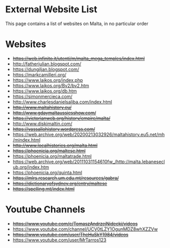 # External Website List
This page contains a list of websites on Malta, in no particular order

# Websites
- ~~https://web.infinito.it/utenti/m/malta_mega_temples/index.html~~
- http://fatherjulian.blogspot.com/
- https://dungiljan.blogspot.com/
- https://markcamilleri.org/
- https://www.laikos.org/index.php
- https://www.laikos.org/Bv2/bv2.htm
- https://www.laikos.org/db.htm
- https://simonmercieca.com/
- http://www.charlesdanielsaliba.com/index.html
- ~~http://www.maltahistory.eu/~~
- ~~http://www.gdaymaltaussiesshow.com/~~
- ~~https://victorianweb.org/history/empire/malta/~~
- http://www.diskimaltin.com/
- ~~https://vassallohistory.wordpress.com/~~
- https://web.archive.org/web/20200213032926/maltahistory.eu5.net/mh/mindex.html
- ~~http://www.localhistories.org/malta.html~~
- ~~https://phoenicia.org/maltese.html~~
- https://phoenicia.org/maltatrade.html
- https://web.archive.org/web/20111031154610fw_/http://malta.lebaneseclub.org/index.htm
- https://phoenicia.org/quinta.html
- ~~https://mlrs.research.um.edu.mt/resources/gabra/~~
- ~~https://dictionaryofsydney.org/entry/maltese~~
- ~~https://spelling.mt/index.html~~

# Youtube Channels
- ~~https://www.youtube.com/c/TomaszAndrzejNidecki/videos~~
- https://www.youtube.com/channel/UCV0tLZY1OgunMDZ8whXZZVw
- ~~https://www.youtube.com/user/TheHuSkY1984/videos~~
- https://www.youtube.com/user/MrTarros123
